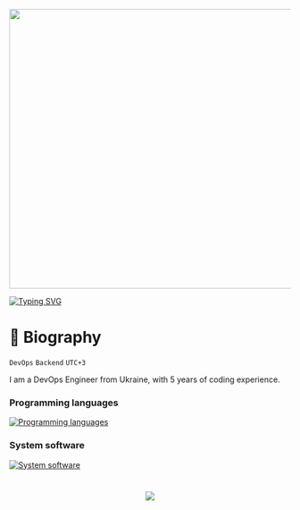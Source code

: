 <p align="center"><img src="https://user-images.githubusercontent.com/74038190/225813708-98b745f2-7d22-48cf-9150-083f1b00d6c9.gif" width="1400" height="500"></p>

<a href="https://git.io/typing-svg"><img src="https://readme-typing-svg.demolab.com?font=Fira+Code&size=50&pause=500&color=F78A13&center=true&random=false&width=1000&height=100&lines=LazyDev" alt="Typing SVG" /></a>

# 🌌 Biography

`DevOps` `Backend` `UTC+3`

I am a DevOps Engineer from Ukraine, with 5 years of coding experience.  
### Programming languages
[![Programming languages](https://skillicons.dev/icons?i=python,js,go,cpp,cs)](https://github.com/devbutlazy)

### System software
[![System software](https://skillicons.dev/icons?i=windows,linux,nodejs,git,docker,postgres,mongodb,mysql)](https://github.com/devbutlazy)

#

<p align="center">
   <img src="https://github-readme-stats.vercel.app/api?username=devbutlazy&theme=tokyonight&hide_border=true&include_all_commits=true&count_private=true&show_icons=true">
</p>
<!-- ![GitHub Streak](https://streak-stats.demolab.com?user=ForrestKnight&theme=dracula&border_radius=4.5) -->
